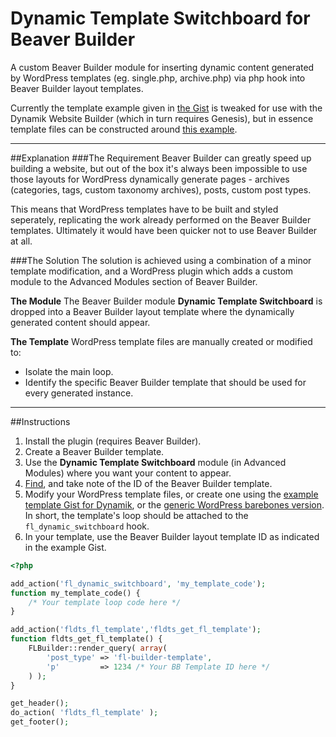 # Dynamic Template Switchboard for Beaver Builder
A custom Beaver Builder module for inserting dynamic content generated by WordPress templates (eg. single.php, archive.php) via php hook into Beaver Builder layout templates.

Currently the template example given in [the Gist](https://gist.github.com/simbasounds/4fdff6f2cb47529a15c962fb9a977c9c) is tweaked for use with the Dynamik Website Builder (which in turn requires Genesis), but in essence template files can be constructed around [this example](https://gist.github.com/simbasounds/63b616a0ba229c0bcea4b403f9bf3b6d).

---
##Explanation
###The Requirement
Beaver Builder can greatly speed up building a website, but out of the box it's always been impossible to use those layouts for WordPress dynamically generate pages - archives (categories, tags, custom taxonomy archives), posts, custom post types.

This means that WordPress templates have to be built and styled seperately, replicating the work already performed on the Beaver Builder templates. Ultimately it would have been quicker not to use Beaver Builder at all.


###The Solution
The solution is achieved using a combination of a minor template modification, and a WordPress plugin which adds a custom module to the Advanced Modules section of Beaver Builder.

**The Module**
The Beaver Builder module **Dynamic Template Switchboard** is dropped into a Beaver Builder layout template where the dynamically generated content should appear.

**The Template**
WordPress template files are manually created or modified to:
<ul>
<li>Isolate the main loop.</li>
<li>Identify the specific Beaver Builder template that should be used for every generated instance.</li>
</ul>

---
##Instructions
1. Install the plugin (requires Beaver Builder).
2. Create a Beaver Builder template.
3. Use the **Dynamic Template Switchboard** module (in Advanced Modules) where you want your content to appear.
4. [Find](https://www.competethemes.com/blog/find-page-id), and take note of the ID of the Beaver Builder template.
5. Modify your WordPress template files, or create one using the [example template Gist for Dynamik](https://gist.github.com/simbasounds/4fdff6f2cb47529a15c962fb9a977c9c), or the [generic WordPress barebones version](https://gist.github.com/simbasounds/63b616a0ba229c0bcea4b403f9bf3b6d). In short, the template's loop should be attached to the `fl_dynamic_switchboard` hook.</li>
6. In your template, use the Beaver Builder layout template ID as indicated in the example Gist.

```php
<?php

add_action('fl_dynamic_switchboard', 'my_template_code');
function my_template_code() {
	/* Your template loop code here */
}

add_action('fldts_fl_template','fldts_get_fl_template');
function fldts_get_fl_template() {
	FLBuilder::render_query( array(
		'post_type' => 'fl-builder-template',
		'p'         => 1234 /* Your BB Template ID here */
	) );
}

get_header();
do_action( 'fldts_fl_template' );
get_footer();
```

